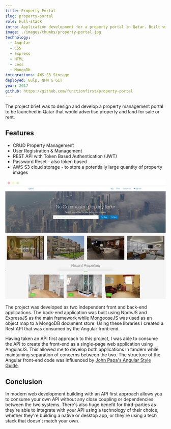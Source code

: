 ```yaml
---
title: Property Portal
slug: property-portal
role: Full-stack
intro: Application development for a property portal in Qatar. Built with MongoDb and AngularJS.
image: ./images/thumbs/property-portal.jpg
technology:
  - Angular
  - CSS
  - Express
  - HTML
  - Less
  - MongoDb
integrations: AWS S3 Storage
deployed: Gulp, NPM & GIT
year: 2017
github: https://github.com/functionfirst/property-portal
---
```


The project brief was to design and develop a property management portal to be launched in Qatar that would advertise property and land for sale or rent.

## Features

- CRUD Property Management
- User Registration & Management
- REST API with Token Based Authentication (JWT)
- Password Reset - also token based
- AWS S3 cloud storage - to store a potentially large quantity of property images

[![Screenshot of the Property Portal for IQBAYT](./images/iqbayt.jpg)](./images/iqbayt.jpg)

The project was developed as two independent front and back-end applications. The back-end application was built using NodeJS and ExpressJS as the main framework while MongooseJS was used as an object map to a MongoDB document store. Using these libraries I created a Rest API that was consumed by the Angular front-end.

Having taken an API first approach to this project, I was able to consume the API to create the front-end as a single-page web application using AngularJS. This allowed me to develop both applications in tandem while maintaining separation of concerns between the two. The structure of the Angular front-end code was influenced by [John Papa's Angular Style Guide](https://github.com/johnpapa/angular-styleguide/blob/master/a1/README.md).


## Conclusion 

In modern web development building with an API first approach allows you to consume your own API without any close coupling or dependencies between the two systems. There's also huge benefit for third-parties as they're able to integrate with your API using a technology of their choice, whether they're building a native or desktop app, or they're using a tech stack that doesn't match your own.

